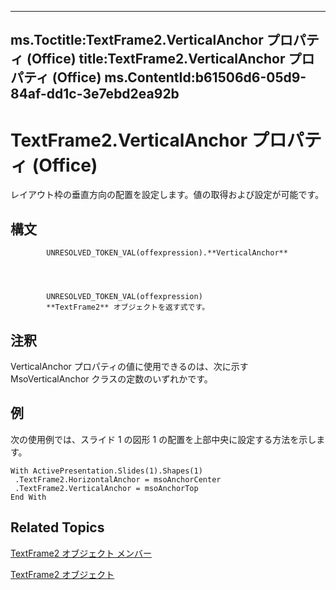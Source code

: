 

---
ms.Toctitle:TextFrame2.VerticalAnchor プロパティ (Office)
title:TextFrame2.VerticalAnchor プロパティ (Office)
ms.ContentId:b61506d6-05d9-84af-dd1c-3e7ebd2ea92b
---
# TextFrame2.VerticalAnchor プロパティ (Office)




レイアウト枠の垂直方向の配置を設定します。値の取得および設定が可能です。

## 構文

            UNRESOLVED_TOKEN_VAL(offexpression).**VerticalAnchor**




            UNRESOLVED_TOKEN_VAL(offexpression)
            **TextFrame2** オブジェクトを返す式です。



## 注釈
VerticalAnchor プロパティの値に使用できるのは、次に示す MsoVerticalAnchor クラスの定数のいずれかです。



## 例
次の使用例では、スライド 1 の図形 1 の配置を上部中央に設定する方法を示します。

```vba
With ActivePresentation.Slides(1).Shapes(1) 
 .TextFrame2.HorizontalAnchor = msoAnchorCenter 
 .TextFrame2.VerticalAnchor = msoAnchorTop 
End With
```




## Related Topics

[TextFrame2 オブジェクト メンバー](35130cda-066c-ba5c-b7ec-672c0746ea76.md)

[TextFrame2 オブジェクト](d2903007-70d4-0b98-e617-96fb2df26975.md)




